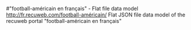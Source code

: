 #"football-américain en français" - Flat file data model
http://fr.recuweb.com/football-américain/
Flat JSON file data model of the recuweb portal "football-américain en français"
